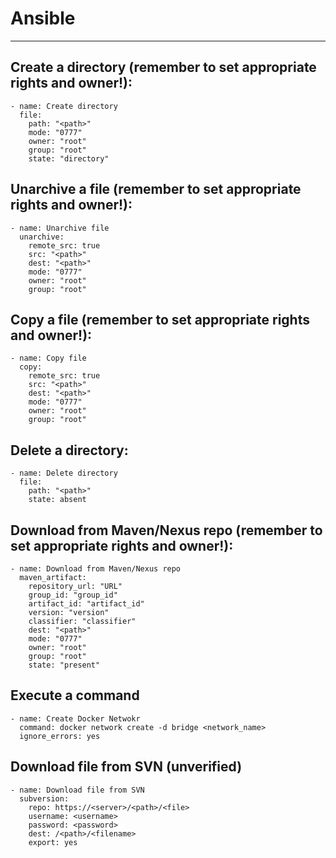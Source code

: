 # Ansible
----------

## Create a directory (remember to set appropriate rights and owner!):

    - name: Create directory
      file:
        path: "<path>"
        mode: "0777"
        owner: "root"
        group: "root"
        state: "directory"

## Unarchive a file (remember to set appropriate rights and owner!):

    - name: Unarchive file
      unarchive:
        remote_src: true
        src: "<path>"
        dest: "<path>"
        mode: "0777"
        owner: "root"
        group: "root"

## Copy a file (remember to set appropriate rights and owner!):

    - name: Copy file
      copy:
        remote_src: true
        src: "<path>"
        dest: "<path>"
        mode: "0777"
        owner: "root"
        group: "root"

## Delete a directory:

    - name: Delete directory
      file:
        path: "<path>"
        state: absent

## Download from Maven/Nexus repo (remember to set appropriate rights and owner!):

    - name: Download from Maven/Nexus repo
      maven_artifact:
        repository_url: "URL"
        group_id: "group_id"
        artifact_id: "artifact_id"
        version: "version"
        classifier: "classifier"
        dest: "<path>"
        mode: "0777"
        owner: "root"
        group: "root"
        state: "present"

## Execute a command

    - name: Create Docker Netwokr
      command: docker network create -d bridge <network_name>
      ignore_errors: yes

## Download file from SVN (unverified)

    - name: Download file from SVN
      subversion:
        repo: https://<server>/<path>/<file>
        username: <username>
        password: <password>
        dest: /<path>/<filename>
        export: yes

